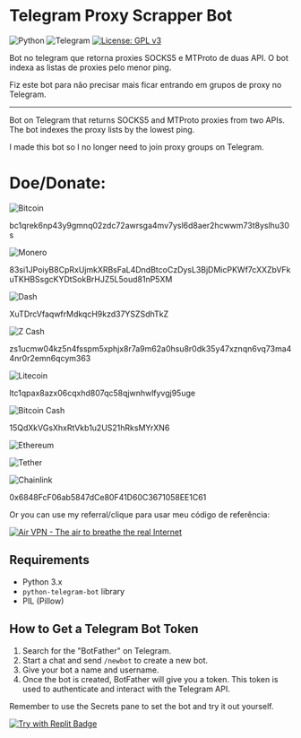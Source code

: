 # Telegram Proxy Scrapper Bot

![Python](https://img.shields.io/badge/python-3670A0?style=for-the-badge&logo=python&logoColor=ffdd54) ![Telegram](https://img.shields.io/badge/Telegram-2CA5E0?style=for-the-badge&logo=telegram&logoColor=white) [![License: GPL v3](https://img.shields.io/badge/License-GPLv3-blue.svg)](https://www.gnu.org/licenses/gpl-3.0)

Bot no telegram que retorna proxies SOCKS5 e MTProto de duas API. O bot indexa as listas de proxies pelo menor ping.

Fiz este bot para não precisar mais ficar entrando em grupos de proxy no Telegram.

--------------------------------------------------------------------------------------------------------------------------

Bot on Telegram that returns SOCKS5 and MTProto proxies from two APIs. The bot indexes the proxy lists by the lowest ping. 

I made this bot so I no longer need to join proxy groups on Telegram.

# Doe/Donate:

![Bitcoin](https://img.shields.io/badge/Bitcoin-000?style=for-the-badge&logo=bitcoin&logoColor=white)

bc1qrek6np43y9gmnq02zdc72awrsga4mv7ysl6d8aer2hcwwm73t8yslhu30s

![Monero](https://img.shields.io/badge/monero-FF6600?style=for-the-badge&logo=monero&logoColor=white)

83si1JPoiyB8CpRxUjmkXRBsFaL4DndBtcoCzDysL3BjDMicPKWf7cXXZbVFkuTKHBSsgcKYDtSokBrHJZ5L5oud81nP5XM

![Dash](https://img.shields.io/badge/dash-008DE4?style=for-the-badge&logo=dash&logoColor=white)

XuTDrcVfaqwfrMdkqcH9kzd37YSZSdhTkZ

![Z Cash](https://img.shields.io/badge/Zcash-F4B728?style=for-the-badge&logo=zcash&logoColor=white)

zs1ucmw04kz5n4fsspm5xphjx8r7a9m62a0hsu8r0dk35y47xznqn6vq73ma44nr0r2emn6qcym363

![Litecoin](https://img.shields.io/badge/Litecoin-A6A9AA?style=for-the-badge&logo=Litecoin&logoColor=white)

ltc1qpax8azx06cqxhd807qc58qjwnhwlfyvgj95uge

![Bitcoin Cash](https://img.shields.io/badge/Bitcoin%20Cash-0AC18E?style=for-the-badge&logo=Bitcoin%20Cash&logoColor=white)

15QdXkVGsXhxRtVkb1u2US21hRksMYrXN6

![Ethereum](https://img.shields.io/badge/Ethereum-3C3C3D?style=for-the-badge&logo=Ethereum&logoColor=white)

![Tether](https://img.shields.io/badge/tether-168363?style=for-the-badge&logo=tether&logoColor=white)

![Chainlink](https://img.shields.io/badge/Chainlink-375BD2?style=for-the-badge&logo=Chainlink&logoColor=white)

0x6848FcF06ab5847dCe80F41D60C3671058EE1C61

Or you can use my referral/clique para usar meu código de referência:

<a href="https://airvpn.org/?referred_by=722312" title="Air VPN - The air to breathe the real Internet"><img src="https://airvpn.org/images/promotional/banner_641x91.gif" alt="Air VPN - The air to breathe the real Internet"></a>

## Requirements
- Python 3.x
- `python-telegram-bot` library
- PIL (Pillow)

## How to Get a Telegram Bot Token

1. Search for the "BotFather" on Telegram.
2. Start a chat and send `/newbot` to create a new bot.
3. Give your bot a name and username.
4. Once the bot is created, BotFather will give you a token. This token is used to authenticate and interact with the Telegram API.

Remember to use the Secrets pane to set the bot and try it out yourself.

[![Try with Replit Badge](https://replit.com/badge?caption=Try%20with%20Replit)](https://repl.it/github/AntiWorkIncel/Telegram-Proxy-Scrapper)

